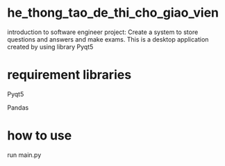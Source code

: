 # he_thong_tao_de_thi_cho_giao_vien
introduction to software engineer project: Create a system to store questions and answers and make exams. This is a desktop application created by using library Pyqt5
# requirement libraries
Pyqt5

Pandas
# how to use
run main.py

